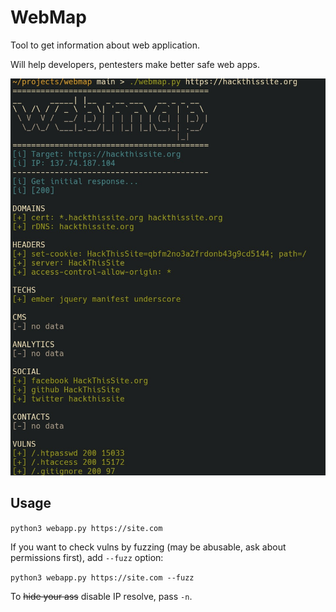 # WebMap

Tool to get information about web application.

Will help developers, pentesters make better safe web apps.

![WebMap by fagci screenshot](.img/scr.jpg)

## Usage

```python3 webapp.py https://site.com```

If you want to check vulns by fuzzing (may be abusable, ask about permissions first), add `--fuzz` option:

```python3 webapp.py https://site.com --fuzz```

To ~~hide your ass~~ disable IP resolve, pass `-n`.

